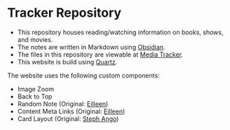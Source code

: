 # Tracker Repository

- This repository houses reading/watching information on books, shows, and movies.
- The notes are written in Markdown using [Obsidian](https://obsidian.md/).
- The files in this repository are viewable at [Media Tracker](https://tracker.davidvarghese.net).
- This website is build using [Quartz](https://quartz.jzhao.xyz/).

The website uses the following custom components:
- Image Zoom
- Back to Top
- Random Note (Original: [Eilleen](https://github.com/fanteastick/quartz-test/blob/77e751a03905863c1acda5188ef2ba0e95074f6b/quartz/components/scripts/_randomPage.inline.ts))
- Content Meta Links (Original: [Eilleen](https://github.com/fanteastick/quartz-test/blob/77e751a03905863c1acda5188ef2ba0e95074f6b/quartz/components/ContentMeta.tsx#L98C1-L111C11))
- Card Layout (Original: [Steph Ango](https://github.com/kepano/obsidian-minimal/blob/de81e71afb7a60ec5e82b6dd88a989f74785a28d/src/scss/features/cards.scss))
